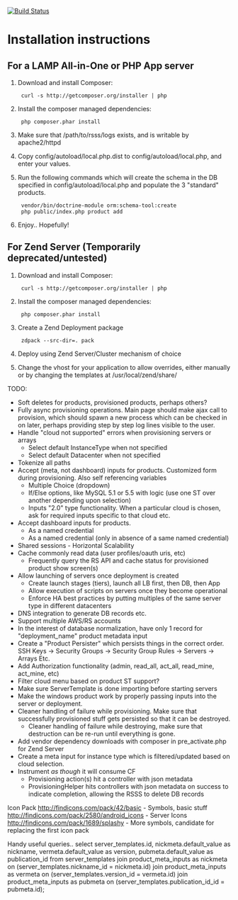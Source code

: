 [![Build Status](https://travis-ci.org/rgeyer/rs_selfservice.png)](https://travis-ci.org/rgeyer/rs_selfservice)

# Installation instructions

## For a LAMP All-in-One or PHP App server
1. Download and install Composer:

        curl -s http://getcomposer.org/installer | php

2. Install the composer managed dependencies:

        php composer.phar install

3. Make sure that /path/to/rsss/logs exists, and is writable by apache2/httpd

4. Copy config/autoload/local.php.dist to config/autoload/local.php, and enter your values.

5. Run the following commands which will create the schema in the DB specified in config/autoload/local.php and populate the 3 "standard" products.

        vendor/bin/doctrine-module orm:schema-tool:create
        php public/index.php product add

6. Enjoy.. Hopefully!

## For Zend Server (Temporarily deprecated/untested)
1. Download and install Composer:

        curl -s http://getcomposer.org/installer | php

2. Install the composer managed dependencies:

        php composer.phar install

3. Create a Zend Deployment package

        zdpack --src-dir=. pack

4. Deploy using Zend Server/Cluster mechanism of choice

5. Change the vhost for your application to allow overrides, either manually or by changing the templates at /usr/local/zend/share/

TODO:
* Soft deletes for products, provisioned products, perhaps others?
* Fully async provisioning operations. Main page should make ajax call to provision, which should spawn a new process which can be checked in on later, perhaps providing step by step log lines visible to the user.
* Handle "cloud not supported" errors when provisioning servers or arrays
  * Select default InstanceType when not specified
  * Select default Datacenter when not specified
* Tokenize all paths
* Accept (meta, not dashboard) inputs for products.  Customized form during provisioning.  Also self referencing variables
  * Multiple Choice (dropdown)
  * If/Else options, like MySQL 5.1 or 5.5 with logic (use one ST over another depending upon selection)
  * Inputs "2.0" type functionality.  When a particular cloud is chosen, ask for required inputs specific to that cloud etc.
* Accept dashboard inputs for products.
  * As a named credential
  * As a named credential (only in absence of a same named credential)
* Shared sessions - Horizontal Scalability
* Cache commonly read data (user profiles/oauth uris, etc)
  * Frequently query the RS API and cache status for provisioned product show screen(s)
* Allow launching of servers once deployment is created
  * Create launch stages (tiers), launch all LB first, then DB, then App
  * Allow execution of scripts on servers once they become operational
  * Enforce HA best practices by putting multiples of the same server type in different datacenters
* DNS integration to generate DB records etc.
* Support multiple AWS/RS accounts
* In the interest of database normalization, have only 1 record for "deployment_name" product metadata input
* Create a "Product Persister" which persists things in the correct order. SSH Keys -> Security Groups -> Security Group Rules -> Servers -> Arrays Etc.
* Add Authorization functionality (admin, read_all, act_all, read_mine, act_mine, etc)
* Filter cloud menu based on product ST support?
* Make sure ServerTemplate is done importing before starting servers
* Make the windows product work by properly passing inputs into the server or deployment.
* Cleaner handling of failure while provisioning.  Make sure that successfully provisioned stuff gets persisted so that it can be destroyed.
  * Cleaner handling of failure while destroying, make sure that destruction can be re-run until everything is gone.
* Add vendor dependency downloads with composer in pre_activate.php for Zend Server
* Create a meta input for instance type which is filtered/updated based on cloud selection.
* Instrument *as though* it will consume CF
  * Provisioning action(s) hit a controller with json metadata
  * ProvisioningHelper hits controllers with json metadata on success to indicate completion, allowing the RSSS to delete DB records

Icon Pack
http://findicons.com/pack/42/basic - Symbols, basic stuff
http://findicons.com/pack/2580/android_icons - Server Icons
http://findicons.com/pack/1689/splashy - More symbols, candidate for replacing the first icon pack

Handy useful queries..
select
  server_templates.id,
  nickmeta.default_value as nickname,
  vermeta.default_value as version,
  pubmeta.default_value as publication_id
from server_templates
	join product_meta_inputs as nickmeta on (server_templates.nickname_id = nickmeta.id)
	join product_meta_inputs as vermeta on (server_templates.version_id = vermeta.id)
	join product_meta_inputs as pubmeta on (server_templates.publication_id_id = pubmeta.id);